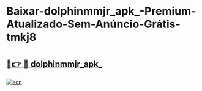 # Baixar-dolphinmmjr_apk_-Premium-Atualizado-Sem-Anúncio-Grátis-tmkj8

# <h2><a href="https://4agutq.esa.edu.pl?src=dolphinmmjr_apk_&ref=tmkj8">🔗👉 🔴 dolphinmmjr_apk_</a></h2>

[![acn](https://github.com/user-attachments/assets/0f9c940e-d8b0-45ae-aac7-cd30a18b3e1c)](https://4agutq.esa.edu.pl?src=dolphinmmjr_apk_&ref=tmkj8)

